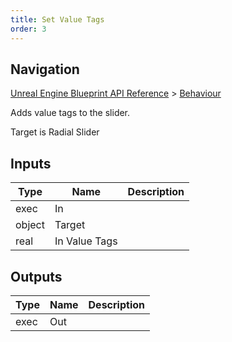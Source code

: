 ```yaml
---
title: Set Value Tags
order: 3
---
```

## Navigation

[Unreal Engine Blueprint API Reference](https://dev.epicgames.com/documentation/en-us/unreal-engine/BlueprintAPI) > [Behaviour](https://dev.epicgames.com/documentation/en-us/unreal-engine/BlueprintAPI/Behaviour)

Adds value tags to the slider.

Target is Radial Slider

## Inputs

| Type | Name | Description |
| --- | --- | --- |
| exec | In |  |
| object | Target |  |
| real | In Value Tags |  |

## Outputs

| Type | Name | Description |
| --- | --- | --- |
| exec | Out |  |
